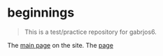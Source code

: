 # beginnings

> This is a test/practice repository for gabrjos6.


The [main page](/test.html) on the site.
The [page](/https://gabrjos6.github.io/beginnings/test.html/)
